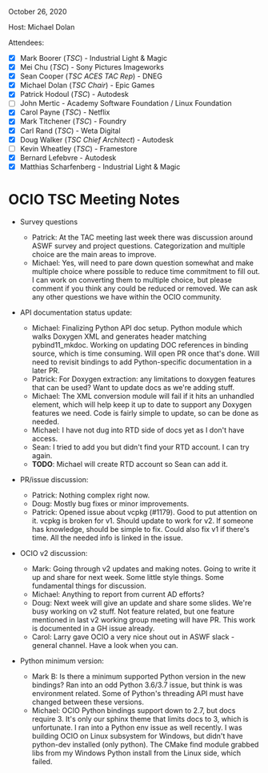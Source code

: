 <!-- SPDX-License-Identifier: CC-BY-4.0 -->
<!-- Copyright Contributors to the OpenColorIO Project. -->

October 26, 2020

Host: Michael Dolan

Attendees:
  * [X] Mark Boorer (_TSC_) - Industrial Light & Magic
  * [X] Mei Chu (_TSC_) - Sony Pictures Imageworks
  * [X] Sean Cooper (_TSC ACES TAC Rep_) - DNEG
  * [X] Michael Dolan (_TSC Chair_) - Epic Games
  * [X] Patrick Hodoul (_TSC_) - Autodesk
  * [ ] John Mertic - Academy Software Foundation / Linux Foundation
  * [X] Carol Payne (_TSC_) - Netflix
  * [X] Mark Titchener (_TSC_) - Foundry
  * [X] Carl Rand (_TSC_) - Weta Digital
  * [X] Doug Walker (_TSC Chief Architect_) - Autodesk
  * [ ] Kevin Wheatley (_TSC_) - Framestore
  * [X] Bernard Lefebvre - Autodesk
  * [X] Matthias Scharfenberg - Industrial Light & Magic

# **OCIO TSC Meeting Notes**

* Survey questions
    - Patrick: At the TAC meeting last week there was discussion around ASWF 
      survey and project questions. Categorization and multiple choice are 
      the main areas to improve.
    - Michael: Yes, will need to pare down question somewhat and make multiple 
      choice where possible to reduce time commitment to fill out. I can work 
      on converting them to multiple choice, but please comment if you think 
      any could be reduced or removed. We can ask any other questions we have 
      within the OCIO community.

* API documentation status update:
    - Michael: Finalizing Python API doc setup. Python module which walks 
      Doxygen XML and generates header matching pybind11_mkdoc. Working on 
      updating DOC references in binding source, which is time consuming. Will
      open PR once that's done. Will need to revisit bindings to add 
      Python-specific documentation in a later PR.
    - Patrick: For Doxygen extraction: any limitations to doxygen features 
      that can be used? Want to update docs as we're adding stuff.
    - Michael: The XML conversion module will fail if it hits an unhandled 
      element, which will help keep it up to date to support any Doxygen 
      features we need. Code is fairly simple to update, so can be done as 
      needed.
    - Michael: I have not dug into RTD side of docs yet as I don't have access. 
    - Sean: I tried to add you but didn't find your RTD account. I can try 
      again.
    - **TODO**: Michael will create RTD account so Sean can add it.

* PR/issue discussion:
    - Patrick: Nothing complex right now.
    - Doug: Mostly bug fixes or minor improvements.
    - Patrick: Opened issue about vcpkg (#1179). Good to put attention on it. 
      vcpkg is broken for v1. Should update to work for v2. If someone has 
      knowledge, should be simple to fix. Could also fix v1 if there's time. 
      All the needed info is linked in the issue.

* OCIO v2 discussion:
    - Mark: Going through v2 updates and making notes. Going to write it up 
      and share for next week. Some little style things. Some fundamental 
      things for discussion.
    - Michael: Anything to report from current AD efforts?
    - Doug: Next week will give an update and share some slides. We're busy 
      working on v2 stuff. Not feature related, but one feature mentioned in 
      last v2 working group meeting will have PR. This work is documented in 
      a GH issue already.
    - Carol: Larry gave OCIO a very nice shout out in ASWF slack - general 
      channel. Have a look when you can.

* Python minimum version:
    - Mark B: Is there a minimum supported Python version in the new bindings? 
      Ran into an odd Python 3.6/3.7 issue, but think is was environment 
      related. Some of Python's threading API must have changed between these
      versions.
    - Michael: OCIO Python bindings support down to 2.7, but docs require 3. 
      It's only our sphinx theme that limits docs to 3, which is unfortunate.
      I ran into a Python env issue as well recently. I was building OCIO on 
      Linux subsystem for Windows, but didn't have python-dev installed (only 
      python). The CMake find module grabbed libs from my Windows Python 
      install from the Linux side, which failed.
